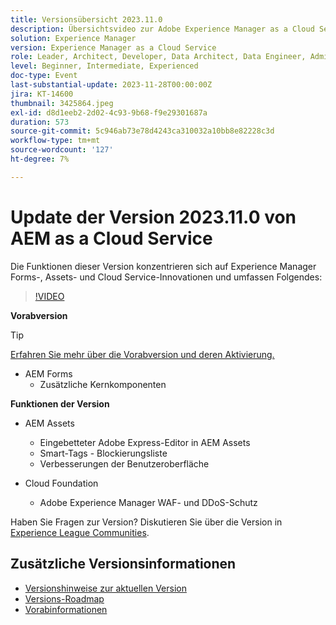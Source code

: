 ```yaml
---
title: Versionsübersicht 2023.11.0
description: Übersichtsvideo zur Adobe Experience Manager as a Cloud Service-Version 2023.11.0. Die Funktionen in dieser Version konzentrieren sich auf Experience Manager Forms, Assets und Cloud Service
solution: Experience Manager
version: Experience Manager as a Cloud Service
role: Leader, Architect, Developer, Data Architect, Data Engineer, Admin, User
level: Beginner, Intermediate, Experienced
doc-type: Event
last-substantial-update: 2023-11-28T00:00:00Z
jira: KT-14600
thumbnail: 3425864.jpeg
exl-id: d8d1eeb2-2d02-4c93-9b68-f9e29301687a
duration: 573
source-git-commit: 5c946ab73e78d4243ca310032a10bb8e82228c3d
workflow-type: tm+mt
source-wordcount: '127'
ht-degree: 7%

---
```


# Update der Version 2023.11.0 von AEM as a Cloud Service

Die Funktionen dieser Version konzentrieren sich auf Experience Manager Forms-, Assets- und Cloud Service-Innovationen und umfassen Folgendes:

>[!VIDEO](https://video.tv.adobe.com/v/3425864/?learn=on)

**Vorabversion**

>[!TIP]
>
>[Erfahren Sie mehr über die Vorabversion und deren Aktivierung.](https://experienceleague.adobe.com/docs/experience-manager-cloud-service/content/release-notes/prerelease.html)

* AEM Forms
   * Zusätzliche Kernkomponenten

**Funktionen der Version**

* AEM Assets
   * Eingebetteter Adobe Express-Editor in AEM Assets
   * Smart-Tags - Blockierungsliste
   * Verbesserungen der Benutzeroberfläche

* Cloud Foundation
   * Adobe Experience Manager WAF- und DDoS-Schutz

Haben Sie Fragen zur Version?  Diskutieren Sie über die Version in [Experience League Communities](https://adobe.ly/3uBHk1D).

## Zusätzliche Versionsinformationen

* [Versionshinweise zur aktuellen Version](https://experienceleague.adobe.com/docs/experience-manager-cloud-service/content/release-notes/home.html?lang=de)
* [Versions-Roadmap](https://experienceleague.adobe.com/docs/experience-manager-release-information/aem-release-updates/update-releases-roadmap.html?lang=de)
* [Vorabinformationen](https://experienceleague.adobe.com/docs/experience-manager-cloud-service/content/release-notes/prerelease.html)
